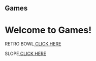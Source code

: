 ## Games
# Welcome to Games!

<p>RETRO BOWL<a href="https://andysproxies.github.io/RetroBowl" target="_blank"> CLICK HERE</a></p>

<p>SLOPE<a href="https://andysproxies.github.io/Games" target="_blank"> CLICK HERE</a></p>

